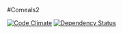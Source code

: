 #Comeals2

[![Code Climate](https://codeclimate.com/github/joyvuu-dave/comeals2.png)](https://codeclimate.com/github/joyvuu-dave/comeals2)
[![Dependency Status](https://gemnasium.com/joyvuu-dave/comeals2.svg)](https://gemnasium.com/joyvuu-dave/comeals2)

